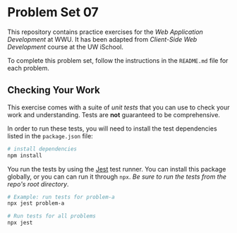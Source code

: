 # Problem Set 07

This repository contains practice exercises for the _Web Application Development_ at WWU.
It has been adapted from _Client-Side Web Development_ course at the UW iSchool.

To complete this problem set, follow the instructions in the `README.md` file for each problem.

## Checking Your Work

This exercise comes with a suite of _unit tests_ that you can use to check your work and understanding. Tests are **not** guaranteed to be comprehensive.

In order to run these tests, you will need to install the test dependencies listed in the `package.json` file:

```bash
# install dependencies
npm install
```

You run the tests by using the [Jest](https://facebook.github.io/jest/) test runner. You can install this package globally, or you can can run it through `npx`. _Be sure to run the tests from the repo's root directory_.

```bash
# Example: run tests for problem-a
npx jest problem-a

# Run tests for all problems
npx jest
```
